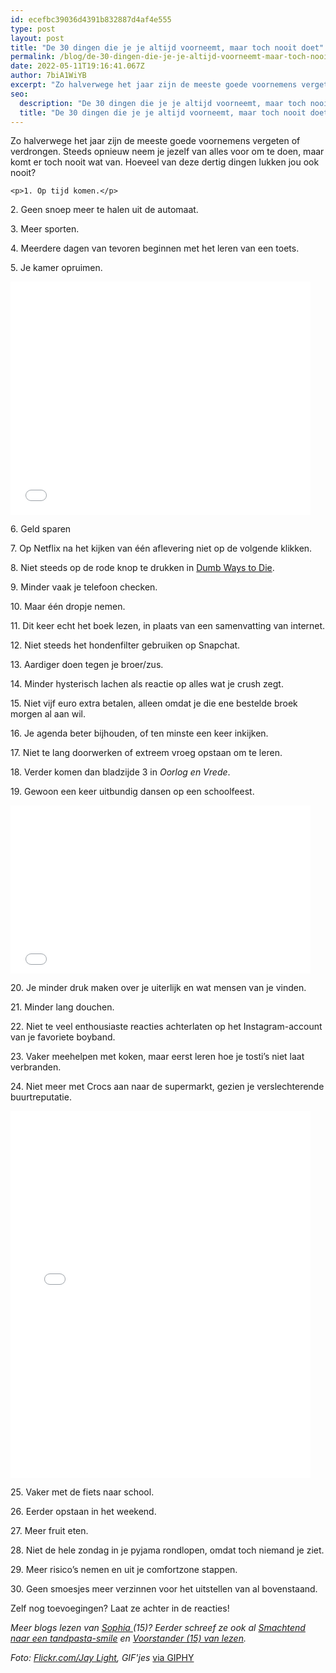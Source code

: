 ```yaml
---
id: ecefbc39036d4391b832887d4af4e555
type: post
layout: post
title: "De 30 dingen die je je altijd voorneemt, maar toch nooit doet"
permalink: /blog/de-30-dingen-die-je-je-altijd-voorneemt-maar-toch-nooit-doet/
date: 2022-05-11T19:16:41.067Z
author: 7biA1WiYB
excerpt: "Zo halverwege het jaar zijn de meeste goede voornemens vergeten of verdrongen. Steeds opnieuw neem je jezelf van alles voor om te doen, maar komt er toch nooit wat van. Hoeveel van deze dertig dingen lukken jou ook nooit?  "
seo:
  description: "De 30 dingen die je je altijd voorneemt, maar toch nooit doet"
  title: "De 30 dingen die je je altijd voorneemt, maar toch nooit doet"
---
```

Zo halverwege het jaar zijn de meeste goede voornemens vergeten of verdrongen. Steeds opnieuw neem je jezelf van alles voor om te doen, maar komt er toch nooit wat van. Hoeveel van deze dertig dingen lukken jou ook nooit?  

    <p>1. Op tijd komen.</p>
<p>2. Geen snoep meer te halen uit de automaat.</p>
<p>3. Meer sporten.</p>
<p>4. Meerdere dagen van tevoren beginnen met het leren van een toets.</p>
<p>5. Je kamer opruimen.</p>
<p><iframe allowfullscreen="" class="giphy-embed" frameborder="0" height="373" src="//giphy.com/embed/7IhBeRJ8UMImY" width="480"></iframe></p>
<p>6. Geld sparen</p>
<p>7. Op Netflix na het kijken van één aflevering niet op de volgende klikken.</p>
<p>8. Niet steeds op de rode knop te drukken in <a href="http://www.volkskrant.nl/recensies/nu-ook-een-megahit-op-android-domme-manieren-om-dood-te-gaan~a3529408/">Dumb Ways to Die</a>.</p>
<p>9. Minder vaak je telefoon checken.</p>
<p>10. Maar één dropje nemen.</p>
<p>11. Dit keer echt het boek lezen, in plaats van een samenvatting van internet.</p>
<p>12. Niet steeds het hondenfilter gebruiken op Snapchat.</p>
<p>13. Aardiger doen tegen je broer/zus.</p>
<p>14. Minder hysterisch lachen als reactie op alles wat je crush zegt.</p>
<p>15. Niet vijf euro extra betalen, alleen omdat je die ene bestelde broek morgen al aan wil.</p>
<p>16. Je agenda beter bijhouden, of ten minste een keer inkijken.</p>
<p>17. Niet te lang doorwerken of extreem vroeg opstaan om te leren.</p>
<p>18. Verder komen dan bladzijde 3 in <em>Oorlog en Vrede</em>.</p>
<p>19. Gewoon een keer uitbundig dansen op een schoolfeest.</p>
<p><iframe allowfullscreen="" class="giphy-embed" frameborder="0" height="269" src="//giphy.com/embed/3o6gEdzLFJtCrQeSE8" width="480"></iframe></p>
<p>20. Je minder druk maken over je uiterlijk en wat mensen van je vinden.</p>
<p>21. Minder lang douchen.</p>
<p>22. Niet te veel enthousiaste reacties achterlaten op het Instagram-account van je favoriete boyband.</p>
<p>23. Vaker meehelpen met koken, maar eerst leren hoe je tosti’s niet laat verbranden.</p>
<p>24. Niet meer met Crocs aan naar de supermarkt, gezien je verslechterende buurtreputatie.</p>
<p><iframe allowfullscreen="" class="giphy-embed" frameborder="0" height="587" src="//giphy.com/embed/8WkfbGvXTeBJC" width="480"></iframe></p>
<p>25. Vaker met de fiets naar school.</p>
<p>26. Eerder opstaan in het weekend.</p>
<p>27. Meer fruit eten.</p>
<p>28. Niet de hele zondag in je pyjama rondlopen, omdat toch niemand je ziet.</p>
<p>29. Meer risico’s nemen en uit je comfortzone stappen.</p>
<p>30. Geen smoesjes meer verzinnen voor het uitstellen van al bovenstaand.</p>
<p>Zelf nog toevoegingen? Laat ze achter in de reacties!</p>
<p><em>Meer blogs lezen van <a href="https://original.sevendays.nl/users/sophia-van-lil">Sophia </a>(15)? Eerder schreef ze ook al <a href="https://original.sevendays.nl/blog/smachtend-naar-een-tandpasta-smile">Smachtend naar een tandpasta-smile</a> en <a href="https://original.sevendays.nl/blog/voorstander-15-van-voorlezen">Voorstander (15) van lezen</a>.</em></p>
<p><em>Foto: <a href="https://www.flickr.com/photos/dietjay/3140774470/in/photolist-5MxhPY-3ajbKq-35Y3Ag-4kfrVp-pvVkZ8-56LiCp-qsu5dr-qb78p5-6rKQSM-cZ9t71-adNxoo-qbfc88-9aAjtA-bGrAED-qsEqex-X1tJM-aaobg4-CRyc2-eoNqV-qJFZHN-6mDagf-6qpVKH-6mtHpb-7vmfyw-rFzPXf-3aeEVF-6KJngn-rp8kTA-qJUfcT-7oi7Zx-5eCBDS-ebESfT-dT5Zsh-cveUeS-69HEiE-6FQyCH-8GG7bu-8Fx7bR-8BL3R-4bCcwg-bnEQfi-5BkknH-qb7brL-iGMYe-62uYLb-kqi8-cFPeQ-bnkPWV-9xCkSf-7wJua5">Flickr.com/Jay Light</a>, GIF'jes </em><a href="http://giphy.com/gifs/glee-rachel-berry-eye-roll-8WkfbGvXTeBJC">via GIPHY</a></p>  
